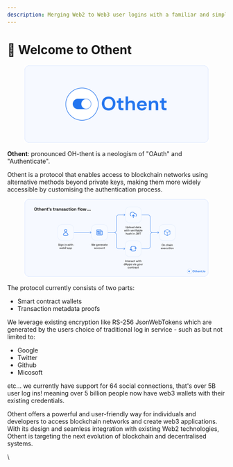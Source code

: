 ```yaml
---
description: Merging Web2 to Web3 user logins with a familiar and simple interface
---
```


# 👋 Welcome to Othent

<figure><img src=".gitbook/assets/Group 104.png" alt=""><figcaption></figcaption></figure>

**Othent**: pronounced OH-thent is a neologism of "OAuth" and "Authenticate".

Othent is a protocol that enables access to blockchain networks using alternative methods beyond private keys, making them more widely accessible by customising the authentication process.

<figure><img src=".gitbook/assets/Group 98.png" alt=""><figcaption></figcaption></figure>

The protocol currently consists of two parts:

* Smart contract wallets
* Transaction metadata proofs

We leverage existing encryption like RS-256 JsonWebTokens which are generated by the users choice of traditional log in service - such as but not limited to:

* Google
* Twitter
* Github
* Micosoft&#x20;

etc... we currently have support for 64 social connections, that's over 5B user log ins! meaning over 5 billion people now have web3 wallets with their existing credentials.

Othent offers a powerful and user-friendly way for individuals and developers to access blockchain networks and create web3 applications. With its design and seamless integration with existing Web2 technologies, Othent is targeting the next evolution of blockchain and decentralised systems.

\
